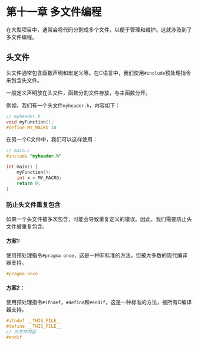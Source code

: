# 第十一章 多文件编程

在大型项目中，通常会将代码分割成多个文件，以便于管理和维护。这就涉及到了多文件编程。

## 头文件

头文件通常包含函数声明和宏定义等。在C语言中，我们使用`#include`预处理指令来包含头文件。

一般定义声明放在头文件，函数分割文件存放，与主函数分开。

例如，我们有一个头文件`myheader.h`，内容如下：

```C
// myheader.h
void myFunction();
#define MY_MACRO 10
```

在另一个C文件中，我们可以这样使用：

```C
// main.c
#include "myheader.h"

int main() {
    myFunction();
    int x = MY_MACRO;
    return 0;
}
```

### 防止头文件重复包含

如果一个头文件被多次包含，可能会导致重复定义的错误。因此，我们需要防止头文件被重复包含。

#### 方案1:

使用预处理指令`#pragma once`，这是一种非标准的方法，但被大多数的现代编译器支持。

```C
#pragma once
```

#### 方案2：

使用预处理指令`#ifndef`，`#define`和`#endif`，这是一种标准的方法，被所有C编译器支持。

```C
#ifndef __THIS_FILE__
#define __THIS_FILE__
// 头文件内容
#endif
```

